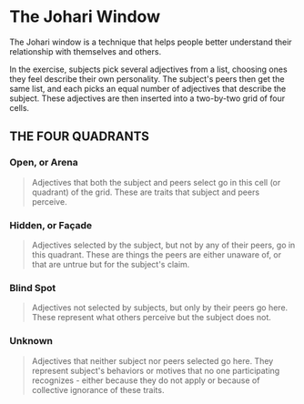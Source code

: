 
# The Johari Window

The Johari window is a technique that helps people better understand their relationship with themselves and others.

In the exercise, subjects pick several adjectives from a list, choosing ones they feel describe their own personality. The subject's peers then get the same list, and each picks an equal number of adjectives that describe the subject. These adjectives are then inserted into a two-by-two grid of four cells.

## THE FOUR QUADRANTS

### Open, or Arena

> Adjectives that both the subject and peers select go in this cell (or quadrant) of the grid. These are traits that subject and peers perceive. 

### Hidden, or Façade

> Adjectives selected by the subject, but not by any of their peers, go in this quadrant. These are things the peers are either unaware of, or that are untrue but for the subject's claim. 

### Blind Spot

> Adjectives not selected by subjects, but only by their peers go here. These represent what others perceive but the subject does not. 

### Unknown

> Adjectives that neither subject nor peers selected go here. They represent subject's behaviors or motives that no one participating recognizes - either because they do not apply or because of collective ignorance of these traits.  

